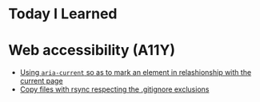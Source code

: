 # Today I Learned

# Web accessibility (A11Y)
- [Using `aria-current` so as to mark an element in relashionship with the current page](a11y/aria-current.md)
- [Copy files with rsync respecting the .gitignore exclusions](linux/rsync-gitignore.md)
